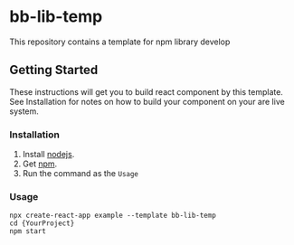 # bb-lib-temp
This repository contains a template for npm library develop

## Getting Started
These instructions will get you to build react component by this template. See Installation for notes on how to build your component on your are live system.

### Installation
1. Install [nodejs](https://nodejs.org/en/download/).
2. Get [npm](https://www.npmjs.com/get-npm).
3. Run the command as the `Usage`

### Usage
```
npx create-react-app example --template bb-lib-temp
cd {YourProject}
npm start
```
